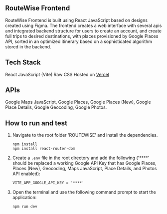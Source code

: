 ## RouteWise Frontend
RouteWise Frontend is built using React JavaScript based on designs created using Figma. The frontend creates a web interface with several apis and integrated backend structure for users to create an account, and create full trips to desired destinations, with places provisioned by Google Places API, sorted in an optimized itinerary based on a sophisticated algorithm stored in the backend.

## Tech Stack
React JavaScript (Vite)
Raw CSS
Hosted on [Vercel](https://vercel.com/)

## APIs
Google Maps JavaScript, Google Places, Google Places (New), Google Place Details, Google Geocoding, Google Photos.



## How to run and test 
1. Navigate to the root folder 'ROUTEWISE' and install the dependencies.

    ``` 
    npm install
    npm install react-router-dom
    ```

2. Create a `.env` file in the root directory and add the following ('****' should be replaced a working Google API Key that has Google Places, Places (New), Geocoding, Maps JavaScript, Place Details, and Photos API enabled):

    ```
    VITE_APP_GOOGLE_API_KEY = '****'
    ```

3. Open the terminal and use the following command prompt to start the application:

    ```
    npm run dev
    ```